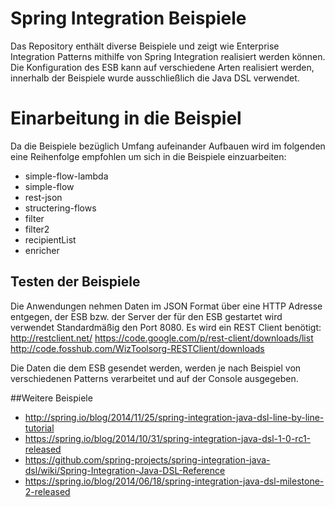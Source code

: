 # Spring Integration Beispiele

Das Repository enthält diverse Beispiele und zeigt wie Enterprise Integration Patterns mithilfe von Spring Integration realisiert werden können.
Die Konfiguration des ESB kann auf verschiedene Arten realisiert werden, innerhalb der Beispiele wurde ausschließlich die Java DSL verwendet. 

# Einarbeitung in die Beispiel

Da die Beispiele bezüglich Umfang aufeinander Aufbauen wird im folgenden eine Reihenfolge empfohlen um sich in die Beispiele einzuarbeiten:
- simple-flow-lambda
- simple-flow
- rest-json
- structering-flows
- filter
- filter2
- recipientList
- enricher

## Testen der Beispiele

Die Anwendungen nehmen Daten im JSON Format über eine HTTP Adresse entgegen, der ESB bzw. der Server der für den ESB gestartet wird verwendet Standardmäßig den Port 8080.
Es wird ein REST Client benötigt:
http://restclient.net/
https://code.google.com/p/rest-client/downloads/list
http://code.fosshub.com/WizToolsorg-RESTClient/downloads

Die Daten die dem ESB gesendet werden, werden je nach Beispiel von verschiedenen Patterns verarbeitet und auf der Console ausgegeben.

##Weitere Beispiele

- http://spring.io/blog/2014/11/25/spring-integration-java-dsl-line-by-line-tutorial
- https://spring.io/blog/2014/10/31/spring-integration-java-dsl-1-0-rc1-released
- https://github.com/spring-projects/spring-integration-java-dsl/wiki/Spring-Integration-Java-DSL-Reference
- https://spring.io/blog/2014/06/18/spring-integration-java-dsl-milestone-2-released